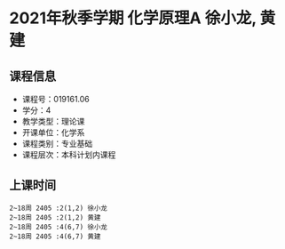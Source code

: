 # 2021年秋季学期 化学原理A 徐小龙, 黄建






## 课程信息

- 课程号：019161.06
- 学分：4
- 教学类型：理论课
- 开课单位：化学系
- 课程类别：专业基础
- 课程层次：本科计划内课程

## 上课时间

```
2~18周 2405 :2(1,2) 徐小龙
2~18周 2405 :2(1,2) 黄建
2~18周 2405 :4(6,7) 徐小龙
2~18周 2405 :4(6,7) 黄建
```

